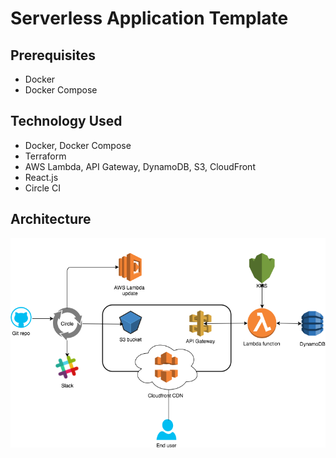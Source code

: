# Serverless Application Template

## Prerequisites
* Docker
* Docker Compose

## Technology Used
* Docker, Docker Compose
* Terraform
* AWS Lambda, API Gateway, DynamoDB, S3, CloudFront
* React.js
* Circle CI

## Architecture

![Architecture Diagram](images/hti_architecture.png)


